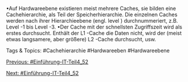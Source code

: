 •Auf Hardwareebene existieren meist mehrere Caches, sie bilden eine Cachehierarchie, als 
Teil der Speicherhierarchie. Die einzelnen Caches werden nach ihrer Hierarchieebene (engl. 
level ) durchnummeriert, z.B. Level -1 bis Level -3.
•Der Cache mit der schnellsten Zugriffszeit wird als erstes durchsucht. Enthält der L1 -Cache 
die Daten nicht, wird der (meist etwas langsamere, aber größere) L2 -Cache durchsucht, usw. 

   Tags & Topics:
   #Cachehierarchie
   #Hardwareeben
   #Hardwareebene

[Previous: #Einführung-IT-Teil4_52](Einführung-IT-Teil4_52.md)

[Next: #Einführung-IT-Teil4_52](Einführung-IT-Teil4_52.md)